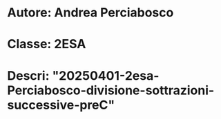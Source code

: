 # Autore: Andrea Perciabosco
# Classe: 2ESA
# Descri: "20250401-2esa-Perciabosco-divisione-sottrazioni-successive-preC"
